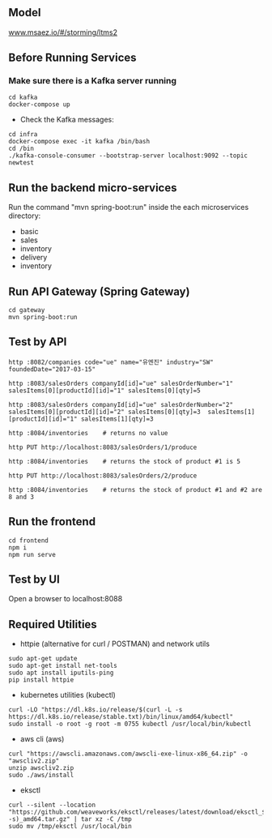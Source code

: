 # 

## Model
www.msaez.io/#/storming/ltms2

## Before Running Services
### Make sure there is a Kafka server running
```
cd kafka
docker-compose up
```
- Check the Kafka messages:
```
cd infra
docker-compose exec -it kafka /bin/bash
cd /bin
./kafka-console-consumer --bootstrap-server localhost:9092 --topic newtest
```

## Run the backend micro-services
Run the command "mvn spring-boot:run" inside the each microservices directory:

- basic
- sales
- inventory
- delivery
- inventory


## Run API Gateway (Spring Gateway)
```
cd gateway
mvn spring-boot:run
```

## Test by API

```
http :8082/companies code="ue" name="유엔진" industry="SW" foundedDate="2017-03-15"

http :8083/salesOrders companyId[id]="ue" salesOrderNumber="1" salesItems[0][productId][id]="1" salesItems[0][qty]=5

http :8083/salesOrders companyId[id]="ue" salesOrderNumber="2" salesItems[0][productId][id]="2" salesItems[0][qty]=3  salesItems[1][productId][id]="1" salesItems[1][qty]=3

http :8084/inventories    # returns no value

http PUT http://localhost:8083/salesOrders/1/produce

http :8084/inventories    # returns the stock of product #1 is 5

http PUT http://localhost:8083/salesOrders/2/produce

http :8084/inventories    # returns the stock of product #1 and #2 are 8 and 3

```



## Run the frontend
```
cd frontend
npm i
npm run serve
```

## Test by UI
Open a browser to localhost:8088

## Required Utilities

- httpie (alternative for curl / POSTMAN) and network utils
```
sudo apt-get update
sudo apt-get install net-tools
sudo apt install iputils-ping
pip install httpie
```

- kubernetes utilities (kubectl)
```
curl -LO "https://dl.k8s.io/release/$(curl -L -s https://dl.k8s.io/release/stable.txt)/bin/linux/amd64/kubectl"
sudo install -o root -g root -m 0755 kubectl /usr/local/bin/kubectl
```

- aws cli (aws)
```
curl "https://awscli.amazonaws.com/awscli-exe-linux-x86_64.zip" -o "awscliv2.zip"
unzip awscliv2.zip
sudo ./aws/install
```

- eksctl 
```
curl --silent --location "https://github.com/weaveworks/eksctl/releases/latest/download/eksctl_$(uname -s)_amd64.tar.gz" | tar xz -C /tmp
sudo mv /tmp/eksctl /usr/local/bin
```

